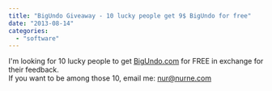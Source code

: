 ```yaml
---
title: "BigUndo Giveaway - 10 lucky people get 9$ BigUndo for free"
date: "2013-08-14"
categories: 
  - "software"
---
```


  

  

  
I'm looking for 10 lucky people to get [BigUndo.com](http://bigundo.com/) for FREE in exchange for their feedback.  
If you want to be among those 10, email me: [nur@nurne.com](mailto:nur@nurne.com)
